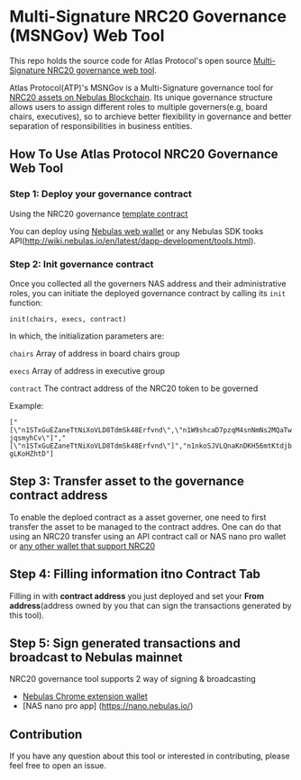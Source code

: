 # Multi-Signature NRC20 Governance (MSNGov) Web Tool
This repo holds the source code for Atlas Protocol's open source [Multi-Signature NRC20 governance web tool](https://atlasprotocol.github.io/governance/#/).

Atlas Protocol(ATP)'s MSNGov is a Multi-Signature governance tool for [NRC20 assets on Nebulas Blockchain](https://github.com/nebulasio/wiki/wiki/NRC20). Its unique governance structure allows users to assign different roles to multiple governers(e.g, board chairs, executives), so to archieve better flexibility in governance and better separation of responsibilities in business entities.

## How To Use Atlas Protocol NRC20 Governance Web Tool

### Step 1: Deploy your governance contract
Using the NRC20 governance [template contract](https://github.com/AtlasProtocol/interactions/tree/develop/contracts/NAS/governance)

You can deploy using [Nebulas web wallet](https://github.com/nebulasio/web-wallet) or any Nebulas SDK tooks API(http://wiki.nebulas.io/en/latest/dapp-development/tools.html).

### Step 2: Init governance contract
Once you collected all the governers NAS address and their administrative roles, you can initiate the deployed governance contract by calling its `init` function:

`init(chairs, execs, contract)`

In which, the initialization parameters are:

`chairs` Array of address in board chairs group

`execs` Array of address in executive group

`contract` The contract address of the NRC20 token to be governed 

Example:

`["[\"n1STxGuEZaneTtNiXoVLD8TdmSk48Erfvnd\",\"n1W9shcaD7pzqM4snNmNs2MQaTwjqsmyhCv\"]","[\"n1STxGuEZaneTtNiXoVLD8TdmSk48Erfvnd\"]","n1nkoSJVLQnaKnDKH56mtKtdjbgLKoHZhtD"]`

## Step 3: Transfer asset to the governance contract address
To enable the deploed contract as a asset governer, one need to first transfer the asset to be managed to the contract addres.
One can do that using an NRC20 transfer using an API contract call or NAS nano pro wallet or [any other wallet that support NRC20](https://nebulas.io/wallets.html)

## Step 4: Filling information itno Contract Tab

Filling in with **contract address** you just deployed and set your **From address**(address owned by you that can sign the transactions generated by this tool).

## Step 5: Sign generated transactions and broadcast to Nebulas mainnet
NRC20 governance tool supports 2 way of signing & broadcasting
* [Nebulas Chrome extension wallet](https://medium.com/nebulasio/creating-a-nas-wallet-9d01b5fa2df6)
* [NAS nano pro app] (https://nano.nebulas.io/)


## Contribution
If you have any question about this tool or interested in contributing, please feel free to open an issue. 

